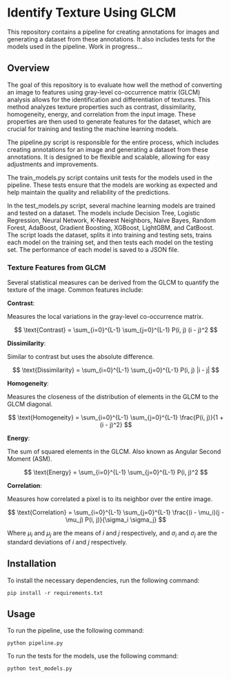 # Identify Texture Using GLCM

This repository contains a pipeline for creating annotations for images and generating a dataset from these annotations. It also includes tests for the models used in the pipeline. Work in progress...

## Overview
The goal of this repository is to evaluate how well the method of converting an image to features using gray-level co-occurrence matrix (GLCM) analysis allows for the identification and differentiation of textures. This method analyzes texture properties such as contrast, dissimilarity, homogeneity, energy, and correlation from the input image. These properties are then used to generate features for the dataset, which are crucial for training and testing the machine learning models.

The pipeline.py script is responsible for the entire process, which includes creating annotations for an image and generating a dataset from these annotations. It is designed to be flexible and scalable, allowing for easy adjustments and improvements.

The train_models.py script contains unit tests for the models used in the pipeline. These tests ensure that the models are working as expected and help maintain the quality and reliability of the predictions.

In the test_models.py script, several machine learning models are trained and tested on a dataset. The models include Decision Tree, Logistic Regression, Neural Network, K-Nearest Neighbors, Naive Bayes, Random Forest, AdaBoost, Gradient Boosting, XGBoost, LightGBM, and CatBoost. The script loads the dataset, splits it into training and testing sets, trains each model on the training set, and then tests each model on the testing set. The performance of each model is saved to a JSON file.

### Texture Features from GLCM

Several statistical measures can be derived from the GLCM to quantify the texture of the image. Common features include:

**Contrast**:

Measures the local variations in the gray-level co-occurrence matrix.

$$ \text{Contrast} = \sum_{i=0}^{L-1} \sum_{j=0}^{L-1} P(i, j) (i - j)^2 $$

**Dissimilarity**:

Similar to contrast but uses the absolute difference.

$$ \text{Dissimilarity} = \sum_{i=0}^{L-1} \sum_{j=0}^{L-1} P(i, j) |i - j| $$

**Homogeneity**:

Measures the closeness of the distribution of elements in the GLCM to the GLCM diagonal.

$$ \text{Homogeneity} = \sum_{i=0}^{L-1} \sum_{j=0}^{L-1} \frac{P(i, j)}{1 + (i - j)^2} $$

**Energy**:

The sum of squared elements in the GLCM. Also known as Angular Second Moment (ASM).

$$ \text{Energy} = \sum_{i=0}^{L-1} \sum_{j=0}^{L-1} P(i, j)^2 $$

**Correlation**:

Measures how correlated a pixel is to its neighbor over the entire image.

$$ \text{Correlation} = \sum_{i=0}^{L-1} \sum_{j=0}^{L-1} \frac{(i - \mu_i)(j - \mu_j) P(i, j)}{\sigma_i \sigma_j} $$

Where $\mu_i$ and $\mu_j$ are the means of $i$ and $j$ respectively, and $\sigma_i$ and $\sigma_j$ are the standard deviations of $i$ and $j$ respectively.



## Installation
To install the necessary dependencies, run the following command:
```
pip install -r requirements.txt
```

## Usage
To run the pipeline, use the following command:
```
python pipeline.py
```

To run the tests for the models, use the following command:
```
python test_models.py
```

